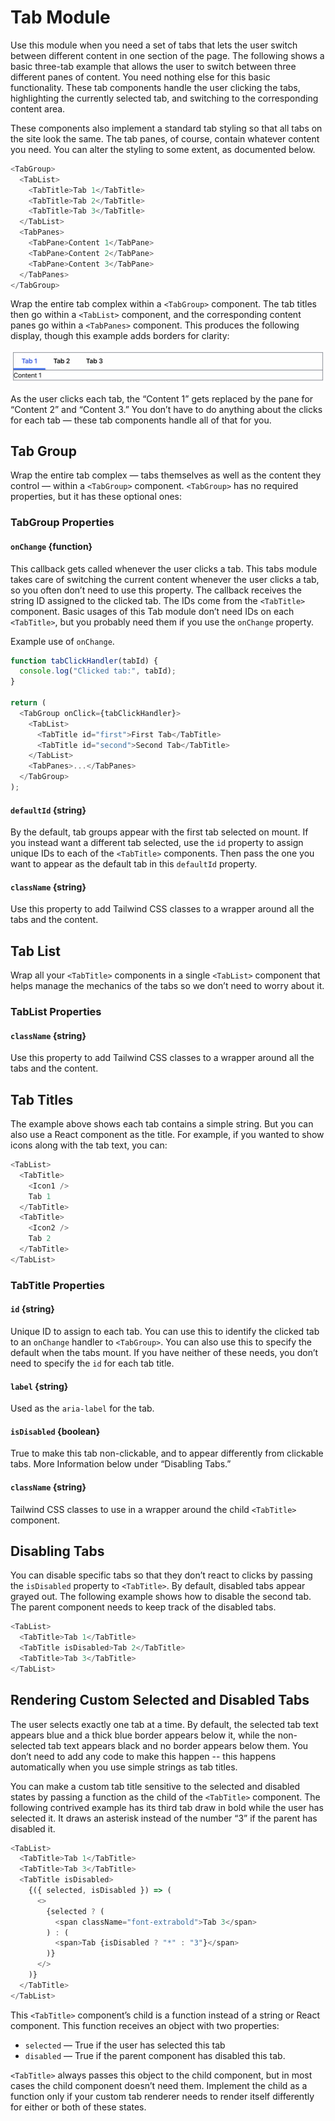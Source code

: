 # Tab Module

Use this module when you need a set of tabs that lets the user switch between different content in one section of the page. The following shows a basic three-tab example that allows the user to switch between three different panes of content. You need nothing else for this basic functionality. These tab components handle the user clicking the tabs, highlighting the currently selected tab, and switching to the corresponding content area.

These components also implement a standard tab styling so that all tabs on the site look the same. The tab panes, of course, contain whatever content you need. You can alter the styling to some extent, as documented below.

```javascript
<TabGroup>
  <TabList>
    <TabTitle>Tab 1</TabTitle>
    <TabTitle>Tab 2</TabTitle>
    <TabTitle>Tab 3</TabTitle>
  </TabList>
  <TabPanes>
    <TabPane>Content 1</TabPane>
    <TabPane>Content 2</TabPane>
    <TabPane>Content 3</TabPane>
  </TabPanes>
</TabGroup>
```

Wrap the entire tab complex within a `<TabGroup>` component. The tab titles then go within a
`<TabList>` component, and the corresponding content panes go within a `<TabPanes>` component. This produces the following display, though this example adds borders for clarity:

![Screen shot of the three tabs produced by the code above](./img/tabs-basic.png)

As the user clicks each tab, the “Content 1” gets replaced by the pane for “Content 2” and “Content 3.” You don’t have to do anything about the clicks for each tab — these tab components handle all of that for you.

## Tab Group

Wrap the entire tab complex — tabs themselves as well as the content they control — within a `<TabGroup>` component. `<TabGroup>` has no required properties, but it has these optional ones:

### TabGroup Properties

#### `onChange` {function}

This callback gets called whenever the user clicks a tab. This tabs module takes care of switching the current content whenever the user clicks a tab, so you often don’t need to use this property. The callback receives the string ID assigned to the clicked tab. The IDs come from the `<TabTitle>` component. Basic usages of this Tab module don’t need IDs on each `<TabTitle>`, but you probably need them if you use the `onChange` property.

Example use of `onChange`.

```javascript
function tabClickHandler(tabId) {
  console.log("Clicked tab:", tabId);
}

return (
  <TabGroup onClick={tabClickHandler}>
    <TabList>
      <TabTitle id="first">First Tab</TabTitle>
      <TabTitle id="second">Second Tab</TabTitle>
    </TabList>
    <TabPanes>...</TabPanes>
  </TabGroup>
);
```

#### `defaultId` {string}

By the default, tab groups appear with the first tab selected on mount. If you instead want a different tab selected, use the `id` property to assign unique IDs to each of the `<TabTitle>` components. Then pass the one you want to appear as the default tab in this `defaultId` property.

#### `className` {string}

Use this property to add Tailwind CSS classes to a wrapper around all the tabs and the content.

## Tab List

Wrap all your `<TabTitle>` components in a single `<TabList>` component that helps manage the mechanics of the tabs so we don’t need to worry about it.

### TabList Properties

#### `className` {string}

Use this property to add Tailwind CSS classes to a wrapper around all the tabs and the content.

## Tab Titles

The example above shows each tab contains a simple string. But you can also use a React component as the title. For example, if you wanted to show icons along with the tab text, you can:

```javascript
<TabList>
  <TabTitle>
    <Icon1 />
    Tab 1
  </TabTitle>
  <TabTitle>
    <Icon2 />
    Tab 2
  </TabTitle>
</TabList>
```

### TabTitle Properties

#### `id` {string}

Unique ID to assign to each tab. You can use this to identify the clicked tab to an `onChange` handler to `<TabGroup>`. You can also use this to specify the default when the tabs mount. If you have neither of these needs, you don’t need to specify the `id` for each tab title.

#### `label` {string}

Used as the `aria-label` for the tab.

#### `isDisabled` {boolean}

True to make this tab non-clickable, and to appear differently from clickable tabs. More Information below under “Disabling Tabs.”

#### `className` {string}

Tailwind CSS classes to use in a wrapper around the child `<TabTitle>` component.

## Disabling Tabs

You can disable specific tabs so that they don’t react to clicks by passing the `isDisabled` property to `<TabTitle>`. By default, disabled tabs appear grayed out. The following example shows how to disable the second tab. The parent component needs to keep track of the disabled tabs.

```javascript
<TabList>
  <TabTitle>Tab 1</TabTitle>
  <TabTitle isDisabled>Tab 2</TabTitle>
  <TabTitle>Tab 3</TabTitle>
</TabList>
```

## Rendering Custom Selected and Disabled Tabs

The user selects exactly one tab at a time. By default, the selected tab text appears blue and a thick blue border appears below it, while the non-selected tab text appears black and no border appears below them. You don’t need to add any code to make this happen -- this happens automatically when you use simple strings as tab titles.

You can make a custom tab title sensitive to the selected and disabled states by passing a function as the child of the `<TabTitle>` component. The following contrived example has its third tab draw in bold while the user has selected it. It draws an asterisk instead of the number “3” if the parent has disabled it.

```javascript
<TabList>
  <TabTitle>Tab 1</TabTitle>
  <TabTitle>Tab 3</TabTitle>
  <TabTitle isDisabled>
    {({ selected, isDisabled }) => (
      <>
        {selected ? (
          <span className="font-extrabold">Tab 3</span>
        ) : (
          <span>Tab {isDisabled ? "*" : "3"}</span>
        )}
      </>
    )}
  </TabTitle>
</TabList>
```

This `<TabTitle>` component’s child is a function instead of a string or React component. This function receives an object with two properties:

- `selected` — True if the user has selected this tab
- `disabled` — True if the parent component has disabled this tab.

`<TabTitle>` always passes this object to the child component, but in most cases the child component doesn’t need them. Implement the child as a function only if your custom tab renderer needs to render itself differently for either or both of these states.
